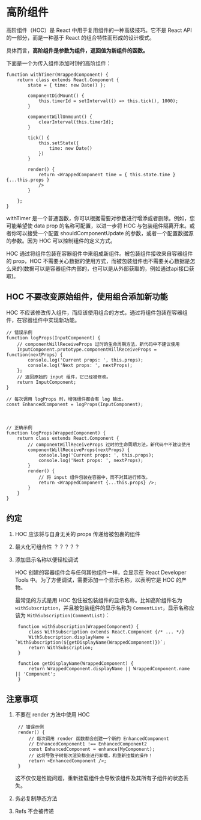 # 高阶组件

高阶组件（HOC）是 React 中用于复用组件的一种高级技巧。它不是 React API 的一部分，而是一种基于 React 的组合特性而形成的设计模式。

具体而言，**高阶组件是参数为组件，返回值为新组件的函数。**

下面是一个为传入组件添加时钟的高阶组件：

	function withTimer(WrappedComponent) {
		return class extends React.Component {
			state = { time: new Date() };

			componentDidMount() {
				this.timerId = setInterval(() => this.tick(), 1000);
			}

			componentWillUnmount() {
				clearInterval(this.timerId);
			}

			tick() {
				this.setState({
					time: new Date()
				})
			}

			render() {
				return <WrappedComponent time = { this.state.time } {...this.props }
				/>
			}

		};
	}

withTimer 是一个普通函数，你可以根据需要对参数进行增添或者删除。例如，您可能希望使 data prop 的名称可配置，以进一步将 HOC 与包装组件隔离开来。或者你可以接受一个配置 shouldComponentUpdate 的参数，或者一个配置数据源的参数。因为 HOC 可以控制组件的定义方式。

HOC 通过将组件包装在容器组件中来组成新组件。被包装组件接收来自容器组件的 prop，HOC 不需要关心数据的使用方式，而被包装组件也不需要关心数据是怎么来的(数据可以是容器组件内部的，也可以是从外部获取的，例如通过api接口获取)。

## HOC 不要改变原始组件，使用组合添加新功能

HOC 不应该修改传入组件，而应该使用组合的方式，通过将组件包装在容器组件，在容器组件中实现新功能。

	// 错误示例
	function logProps(InputComponent) {
		// componentWillReceiveProps 过时的生命周期方法，新代码中不建议使用
		InputComponent.prototype.componentWillReceiveProps = function(nextProps) {
			console.log('Current props: ', this.props);
			console.log('Next props: ', nextProps);
		};
		// 返回原始的 input 组件，它已经被修改。
		return InputComponent;
	}

	// 每次调用 logProps 时，增强组件都会有 log 输出。
	const EnhancedComponent = logProps(InputComponent);

<br />

	// 正确示例
	function logProps(WrappedComponent) {
		return class extends React.Component {
			// componentWillReceiveProps 过时的生命周期方法，新代码中不建议使用
			componentWillReceiveProps(nextProps) {
				console.log('Current props: ', this.props);
				console.log('Next props: ', nextProps);
			}
			render() {
				// 将 input 组件包装在容器中，而不对其进行修改。
				return <WrappedComponent {...this.props} />;
			}
		}
	}

## 约定

1. HOC 应该将与自身无关的 props 传递给被包裹的组件
1. 最大化可组合性 ？？？？？
1. 添加显示名称以便轻松调试

	HOC 创建的容器组件会与任何其他组件一样，会显示在 React Developer Tools 中。为了方便调试，需要添加一个显示名称，以表明它是 HOC 的产物。

	最常见的方式是用 HOC 包住被包装组件的显示名称。比如高阶组件名为 `withSubscription`，并且被包装组件的显示名称为 `CommentList`，显示名称应该为 `WithSubscription(CommentList)`：

		function withSubscription(WrappedComponent) {
			class WithSubscription extends React.Component {/* ... */}
			WithSubscription.displayName = `WithSubscription(${getDisplayName(WrappedComponent)})`;
			return WithSubscription;
		}

		function getDisplayName(WrappedComponent) {
			return WrappedComponent.displayName || WrappedComponent.name || 'Component';
		}

## 注意事项

1. 不要在 render 方法中使用 HOC

		// 错误示例
		render() {
			// 每次调用 render 函数都会创建一个新的 EnhancedComponent
			// EnhancedComponent1 !== EnhancedComponent2
			const EnhancedComponent = enhance(MyComponent);
			// 这将导致子树每次渲染都会进行卸载，和重新挂载的操作！
			return <EnhancedComponent />;
		}

	这不仅仅是性能问题，重新挂载组件会导致该组件及其所有子组件的状态丢失。

1. 务必复制静态方法

1. Refs 不会被传递







